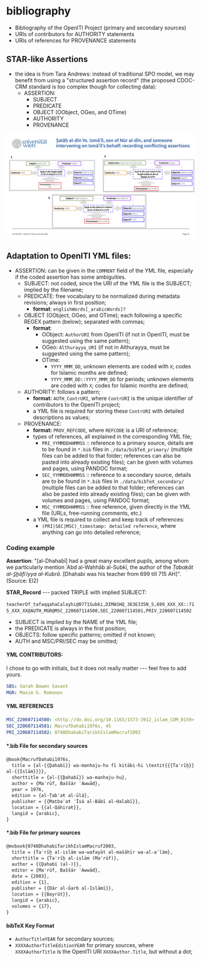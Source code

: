 # bibliography

- Bibliography of the OpenITI Project (primary and secondary sources)
- URIs of contributors for AUTHORITY statements
- URIs of references for PROVENANCE statements


## STAR-like Assertions

- the idea is from Tara Andrews: instead of traditional SPO model, we may benefit from using a "structured assertion record" (the proposed CDOC-CRM standard is too complex though for collecting data):
	- ASSERTION:
		- SUBJECT
		- PREDICATE
		- OBJECT (OObject, OGeo, and OTime)
		- AUTHORITY
		- PROVENANCE

![./scripts/STAR_examples.png](./scripts/STAR_examples.png)

## Adaptation to OpenITI YML files:

- ASSERTION: can be given in the `COMMENT` field of the YML file, especially if the coded assertion has some ambiguities.
	- SUBJECT: not coded, since the URI of the YML file is the SUBJECT; implied by the filename;
	- PREDICATE: free vocabulary to be normalized during metadata revisions; always in first position;
		- **format**: `englishWords[_arabicWords]?`
	- OBJECT (OObject, OGeo, and OTime); each following a specific REGEX pattern (below); separated with commas;
		- **format**:
			- OObject: `AuthorURI` from OpenITI (if not in OpenITI, must be suggested using the same pattern);
			- OGeo: `Althurayya_URI` (if not in Althurayya, must be suggested using the same pattern);
			- OTime:
				- `YYYY_MMM_DD`, unknown elements are coded with `X`; codes for Islamic months are defined;
				- `YYYY_MMM_DD::YYYY_MMM_DD` for periods; unknown elements are coded with `X`; codes for Islamic months are defined;
	- AUTHORITY: follows a pattern;
		- **format:** `AUTH_ContrURI`, where `ContrURI` is the unique identifier of contributors to the OpenITI project;
		- a YML file is required for storing these `ContrURI` with detailed descriptions as values;
	- PROVENANCE:
		- **format:** `PROV_REFCODE`, where `REFCODE` is a URI of reference;
		- types of references, all explained in the corresponding YML file;
			- `PRI_YYMMDDHHMMSS` :: reference to a primary source, details are to be found in `*.bib` files in `./data/bibTeX_primary/` (multiple files can be added to that folder; references can also be pasted into already existing files); can be given with volumes and pages, using PANDOC format; 
			- `SEC_YYMMDDHHMMSS` :: reference to a secondary source, details are to be found in `*.bib` files in `./data/bibTeX_secondary/` (multiple files can be added to that folder; references can also be pasted into already existing files); can be given with volumes and pages, using PANDOC format;
			- `MSC_YYMMDDHHMMSS` :: free reference, given directly in the YML file (URLs, free-running comments, etc.)
		- a YML file is required to collect and keep track of references:
			- `(PRI|SEC|MSC)_timestamp: detailed reference`, where anything can go into detailed reference;	
	
### Coding example

**Assertion**: "[al-Dhahabī] had a great many excellent pupils, among whom we particularly mention ʿAbd al-Wahhāb al-Subkī, the author of the _Ṭabaḳāt al-S̲h̲āfiʿiyya al-Kubrā_. [Dhahabi was his teacher from 699 till 715 AH]". (Source: EI2)

**STAR_Record** --- packed TRIPLE with implied SUBJECT:

`teacherOf_tafaqqahaCalayhi@0771Subki,DIMASHQ_363E335N_S,699_XXX_XX::715_XXX_XX@AUTH_MGR@MSC_220607114500,SEC_220607114501,PRIV_220607114502`

- SUBJECT is implied by the NAME of the YML file; 
- the PREDICATE is always in the first position;
- OBJECTS: follow specific patterns; omitted if not known;
- AUTH and MSC/PRI/SEC may be omitted;

#### YML CONTRIBUTORS:

I chose to go with initials, but it does not really matter --- feel free to add yours.

```yml
SBS: Sarah Bowen Savant
MGR: Maxim G. Romanov
```

#### YML REFERENCES



```yml
MSC_220607114500: <http://dx.doi.org/10.1163/1573-3912_islam_COM_0159>
SEC_220607114501: MacrufDahabi1976s, 45
PRI_220607114502: 0748DhahabiTarikhIslamMacruf2003

```

#### *.bib File for secondary sources

```
@book{MacrufDahabi1976s,
  title = {al-{{Ḏahabī}} wa-manhaju-hu fī kitābi-hi \textit{{{Taʾrīḫ}} al-{{Islām}}}},
  shorttitle = {al-{{Ḏahabī}} wa-manhaju-hu},
  author = {Maʿrūf, Baššār ʿAwwād},
  year = 1976,
  edition = {al-Ṭabʿaŧ al-ūlá},
  publisher = {{Maṭbaʿaŧ ʿĪsá al-Bābī al-Ḥalabī}},
  location = {{al-Qāhiraŧ}},
  langid = {arabic},
}

```

#### *.bib File for primary sources

```
@mvbook{0748DhahabiTarikhIslamMacruf2003,
  title = {Taʾrīḫ al-islām wa-wafayāt al-mašāhīr wa-al-aʿlām},
  shorttitle = {Taʾrīḫ al-islām (Maʿrūf)},
  author = {{Ḏahabī (al-)}},
  editor = {Maʿrūf, Baššār ʿAwwād},
  date = {2003},
  edition = {1},
  publisher = {{Dār al-Ġarb al-Islāmī}},
  location = {{Bayrūt}},
  langid = {arabic},
  volumes = {17},
}

```

#### bibTeX Key Format

- `AuthorTitleYEAR` for secondary sources;
- `XXXXAuthorTitleEditionYEAR` for primary sources, where `XXXXAuthorTitle` is the OpenITI URI `XXXXAuthor.Title`, but without a dot;

